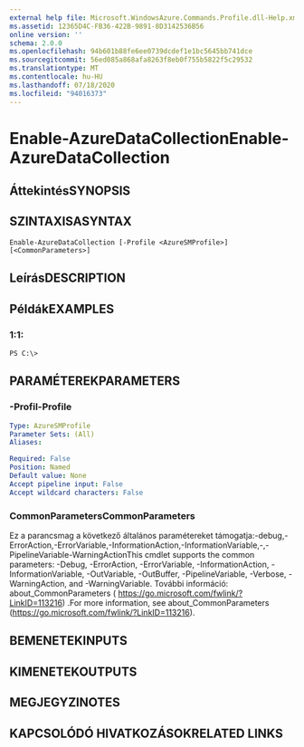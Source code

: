 ```yaml
---
external help file: Microsoft.WindowsAzure.Commands.Profile.dll-Help.xml
ms.assetid: 12365D4C-FB36-422B-9891-8D3142536B56
online version: ''
schema: 2.0.0
ms.openlocfilehash: 94b601b88fe6ee0739dcdef1e1bc5645bb741dce
ms.sourcegitcommit: 56ed085a868afa8263f8eb0f755b5822f5c29532
ms.translationtype: MT
ms.contentlocale: hu-HU
ms.lasthandoff: 07/18/2020
ms.locfileid: "94016373"
---
```

# <span data-ttu-id="58500-101">Enable-AzureDataCollection</span><span class="sxs-lookup"><span data-stu-id="58500-101">Enable-AzureDataCollection</span></span>

## <span data-ttu-id="58500-102">Áttekintés</span><span class="sxs-lookup"><span data-stu-id="58500-102">SYNOPSIS</span></span>

## <span data-ttu-id="58500-103">SZINTAXISA</span><span class="sxs-lookup"><span data-stu-id="58500-103">SYNTAX</span></span>

```
Enable-AzureDataCollection [-Profile <AzureSMProfile>] [<CommonParameters>]
```

## <span data-ttu-id="58500-104">Leírás</span><span class="sxs-lookup"><span data-stu-id="58500-104">DESCRIPTION</span></span>

## <span data-ttu-id="58500-105">Példák</span><span class="sxs-lookup"><span data-stu-id="58500-105">EXAMPLES</span></span>

### <span data-ttu-id="58500-106">1:</span><span class="sxs-lookup"><span data-stu-id="58500-106">1:</span></span>
```
PS C:\>
```

## <span data-ttu-id="58500-107">PARAMÉTEREK</span><span class="sxs-lookup"><span data-stu-id="58500-107">PARAMETERS</span></span>

### <span data-ttu-id="58500-108">-Profil</span><span class="sxs-lookup"><span data-stu-id="58500-108">-Profile</span></span>
```yaml
Type: AzureSMProfile
Parameter Sets: (All)
Aliases: 

Required: False
Position: Named
Default value: None
Accept pipeline input: False
Accept wildcard characters: False
```

### <span data-ttu-id="58500-109">CommonParameters</span><span class="sxs-lookup"><span data-stu-id="58500-109">CommonParameters</span></span>
<span data-ttu-id="58500-110">Ez a parancsmag a következő általános paramétereket támogatja:-debug,-ErrorAction,-ErrorVariable,-InformationAction,-InformationVariable,-,-PipelineVariable-WarningAction</span><span class="sxs-lookup"><span data-stu-id="58500-110">This cmdlet supports the common parameters: -Debug, -ErrorAction, -ErrorVariable, -InformationAction, -InformationVariable, -OutVariable, -OutBuffer, -PipelineVariable, -Verbose, -WarningAction, and -WarningVariable.</span></span> <span data-ttu-id="58500-111">További információ: about_CommonParameters ( https://go.microsoft.com/fwlink/?LinkID=113216) .</span><span class="sxs-lookup"><span data-stu-id="58500-111">For more information, see about_CommonParameters (https://go.microsoft.com/fwlink/?LinkID=113216).</span></span>

## <span data-ttu-id="58500-112">BEMENETEK</span><span class="sxs-lookup"><span data-stu-id="58500-112">INPUTS</span></span>

## <span data-ttu-id="58500-113">KIMENETEK</span><span class="sxs-lookup"><span data-stu-id="58500-113">OUTPUTS</span></span>

## <span data-ttu-id="58500-114">MEGJEGYZI</span><span class="sxs-lookup"><span data-stu-id="58500-114">NOTES</span></span>

## <span data-ttu-id="58500-115">KAPCSOLÓDÓ HIVATKOZÁSOK</span><span class="sxs-lookup"><span data-stu-id="58500-115">RELATED LINKS</span></span>


